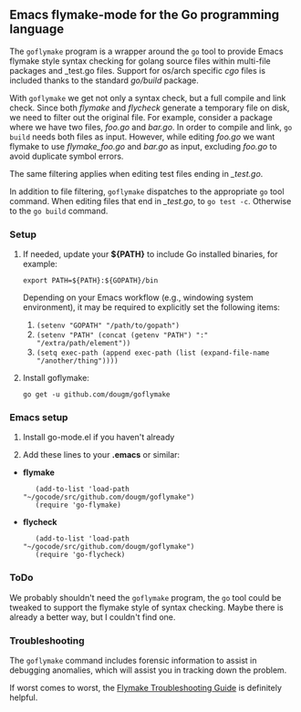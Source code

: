 ## Emacs flymake-mode for the Go programming language

The `goflymake` program is a wrapper around the `go` tool to provide
Emacs flymake style syntax checking for golang source files within
multi-file packages and _test.go files.  Support for os/arch specific
*cgo* files is included thanks to the standard *go/build* package.

With `goflymake` we get not only a syntax check, but a full compile and link check.
Since both *flymake* and *flycheck* generate a temporary file on disk, we need
to filter out the original file.  For example, consider a package where we have
two files, *foo.go* and *bar.go*.  In order to compile and link, `go build`
needs both files as input.  However, while editing *foo.go* we want flymake to
use *flymake_foo.go* and *bar.go* as input, excluding *foo.go* to avoid
duplicate symbol errors.

The same filtering applies when editing test files ending in *_test.go*.

In addition to file filtering, `goflymake` dispatches to the appropriate `go`
tool command.  When editing files that end in *_test.go*, to `go test -c`.
Otherwise to the `go build` command.

### Setup

 1. If needed, update your **${PATH}** to include Go installed binaries, for example:

    `export PATH=${PATH}:${GOPATH}/bin`

    Depending on your Emacs workflow (e.g., windowing system environment), it may be required to explicitly set
the following items:
    1. ``(setenv "GOPATH" "/path/to/gopath")``
    2. ``(setenv "PATH" (concat (getenv "PATH") ":" "/extra/path/element"))``
    3. ``(setq exec-path (append exec-path (list (expand-file-name "/another/thing"))))``

 2. Install goflymake:

    `go get -u github.com/dougm/goflymake`

### Emacs setup

 1. Install go-mode.el if you haven't already

 2. Add these lines to your **.emacs** or similar:

   * **flymake**

            (add-to-list 'load-path "~/gocode/src/github.com/dougm/goflymake")
            (require 'go-flymake)

   * **flycheck**

            (add-to-list 'load-path "~/gocode/src/github.com/dougm/goflymake")
            (require 'go-flycheck)


### ToDo

We probably shouldn't need the `goflymake` program, the `go` tool could
be tweaked to support the flymake style of syntax checking.
Maybe there is already a better way, but I couldn't find one.

### Troubleshooting

The ``goflymake`` command includes forensic information to assist in debugging
anomalies, which will assist you in tracking down the problem.

If worst comes to worst, the [Flymake Troubleshooting Guide](http://www.gnu.org/software/emacs/manual/html_node/flymake/Troubleshooting.html)
is definitely helpful.
